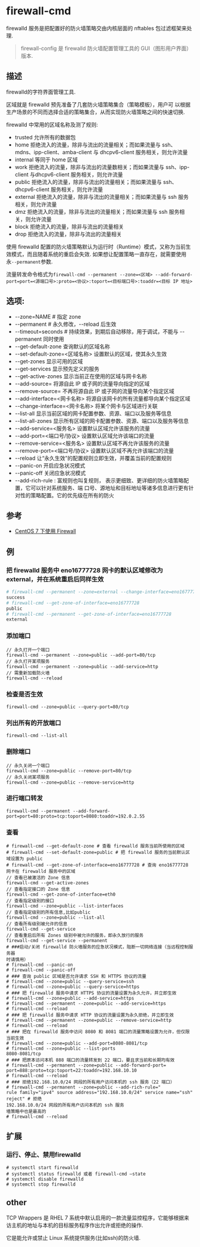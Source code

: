 # firewall-cmd

firewalld 服务是把配置好的防火墙策略交由内核层面的 nftables 包过滤框架来处理.

> firewall-config 是 firewalld 防火墙配置管理工具的 GUI（图形用户界面）版本.

## 描述

firewalld的字符界面管理工具.

区域就是 firewalld 预先准备了几套防火墙策略集合（策略模板），用户可
以根据生产场景的不同而选择合适的策略集合，从而实现防火墙策略之间的快速切换.

firewalld 中常用的区域名称及测了规则:
- trusted 允许所有的数据包
- home 拒绝流入的流量，除非与流出的流量相关；而如果流量与 ssh、mdns、ipp-client、amba-client 与 dhcpv6-client 服务相关，则允许流量
- internal 等同于 home 区域
- work 拒绝流入的流量，除非与流出的流量数相关；而如果流量与 ssh、ipp-client 与dhcpv6-client 服务相关，则允许流量
- public 拒绝流入的流量，除非与流出的流量相关；而如果流量与 ssh、dhcpv6-client 服务相关，则允许流量
- external 拒绝流入的流量，除非与流出的流量相关；而如果流量与 ssh 服务相关，则允许流量
- dmz 拒绝流入的流量，除非与流出的流量相关；而如果流量与 ssh 服务相关，则允许流量
- block 拒绝流入的流量，除非与流出的流量相关
- drop 拒绝流入的流量，除非与流出的流量相关

使用 firewalld 配置的防火墙策略默认为运行时（Runtime）模式，又称为当前生效模式，而且随着系统的重启会失效. 如果想让配置策略一直存在，就需要使用永`--permanent`参数.

流量转发命令格式为`firewall-cmd --permanent --zone=<区域> --add-forward-port=port=<源端口号>:proto=<协议>:toport=<目标端口号>:toaddr=<目标 IP 地址>`

## 选项:
- --zone=NAME          # 指定 zone
- --permanent          # 永久修改，--reload 后生效
- --timeout=seconds    # 持续效果，到期后自动移除，用于调试，不能与 --permanent 同时使用
- --get-default-zone 查询默认的区域名称
- --set-default-zone=<区域名称> 设置默认的区域，使其永久生效
- --get-zones 显示可用的区域
- --get-services 显示预先定义的服务
- --get-active-zones 显示当前正在使用的区域与网卡名称
- --add-source= 将源自此 IP 或子网的流量导向指定的区域
- --remove-source= 不再将源自此 IP 或子网的流量导向某个指定区域
- --add-interface=<网卡名称> 将源自该网卡的所有流量都导向某个指定区域
- --change-interface=<网卡名称> 将某个网卡与区域进行关联
- --list-all 显示当前区域的网卡配置参数、资源、端口以及服务等信息
- --list-all-zones 显示所有区域的网卡配置参数、资源、端口以及服务等信息
- --add-service=<服务名> 设置默认区域允许该服务的流量
- --add-port=<端口号/协议> 设置默认区域允许该端口的流量
- --remove-service=<服务名> 设置默认区域不再允许该服务的流量
- --remove-port=<端口号/协议> 设置默认区域不再允许该端口的流量
- --reload 让“永久生效”的配置规则立即生效，并覆盖当前的配置规则
- --panic-on 开启应急状况模式
- --panic-off 关闭应急状况模式
- --add-rich-rule : 富规则也叫复规则， 表示更细致、更详细的防火墙策略配置，它可以针对系统服务、端
口号、源地址和目标地址等诸多信息进行更有针对性的策略配置。它的优先级在所有的防火

## 参考
- [CentOS 7 下使用 Firewall](https://havee.me/linux/2015-01/using-firewalls-on-centos-7.html)

## 例

### 把 firewalld 服务中 eno16777728 网卡的默认区域修改为 external，并在系统重启后同样生效
```bash
# firewall-cmd --permanent --zone=external --change-interface=eno16777728 
success 
# firewall-cmd --get-zone-of-interface=eno16777728
public 
# firewall-cmd --permanent --get-zone-of-interface=eno16777728
external
```

### 添加端口
```
// 永久打开一个端口
firewall-cmd --permanent --zone=public --add-port=80/tcp
// 永久打开某项服务
firewall-cmd --permanent --zone=public --add-service=http
// 需重新加载防火墙
firewall-cmd --reload
```

### 检查是否生效
```
firewall-cmd --zone=public --query-port=80/tcp
```

### 列出所有的开放端口
```
firewall-cmd --list-all
```

### 删除端口
```
// 永久关闭一个端口
firewall-cmd --zone=public --remove-port=80/tcp
// 永久关闭某项服务
firewall-cmd --zone=public --remove-service=http
```

### 进行端口转发
```
firewall-cmd --permanent --add-forward-port=port=80:proto=tcp:toport=8080:toaddr=192.0.2.55
```

### 查看
```
# firewall-cmd --get-default-zone # 查看 firewalld 服务当前所使用的区域
# firewall-cmd --set-default-zone=public # 把 firewalld 服务的当前默认区域设置为 public
# firewall-cmd --get-zone-of-interface=eno16777728 # 查询 eno16777728 网卡在 firewalld 服务中的区域
// 查看已被激活的 Zone 信息
firewall-cmd --get-active-zones
// 查看指定接口的 Zone 信息
firewall-cmd --get-zone-of-interface=eth0
// 查看指定级别的接口
firewall-cmd --zone=public --list-interfaces
// 查看指定级别的所有信息,比如public
firewall-cmd --zone=public --list-all
// 查看所有级别被允许的信息
firewall-cmd --get-service
// 查看重启后所有 Zones 级别中被允许的服务，即永久放行的服务
firewall-cmd --get-service --permanent
# ###启动/关闭 firewalld 防火墙服务的应急状况模式，阻断一切网络连接（当远程控制服务器
时请慎用）
# firewall-cmd --panic-on
# firewall-cmd --panic-off
# ### 查询 public 区域是否允许请求 SSH 和 HTTPS 协议的流量
# firewall-cmd --zone=public --query-service=ssh 
# firewall-cmd --zone=public --query-service=https
# ### 把 firewalld 服务中请求 HTTPS 协议的流量设置为永久允许，并立即生效
# firewall-cmd --zone=public --add-service=https 
# firewall-cmd --permanent --zone=public --add-service=https 
# firewall-cmd --reload
# ### 把 firewalld 服务中请求 HTTP 协议的流量设置为永久拒绝，并立即生效
# firewall-cmd --permanent --zone=public --remove-service=http 
# firewall-cmd --reload
# ### 把在 firewalld 服务中访问 8080 和 8081 端口的流量策略设置为允许，但仅限当前生效
# firewall-cmd --zone=public --add-port=8080-8081/tcp 
# firewall-cmd --zone=public --list-ports 
8080-8081/tcp
# ### 把原本访问本机 888 端口的流量转发到 22 端口，要且求当前和长期均有效
# firewall-cmd --permanent --zone=public --add-forward-port= 
port=888:proto=tcp:toport=22:toaddr=192.168.10.10
# firewall-cmd --reload
# ### 拒绝192.168.10.0/24 网段的所有用户访问本机的 ssh 服务（22 端口）
# firewall-cmd --permanent --zone=public --add-rich-rule=" 
rule family="ipv4" source address="192.168.10.0/24" service name="ssh" reject" # 拒绝
192.168.10.0/24 网段的所有用户访问本机的 ssh 服务
墙策略中也是最高的
# firewall-cmd --reload
```

## 扩展

### 运行、停止、禁用firewalld
```
# systemctl start firewalld
# systemctl status firewalld 或者 firewall-cmd –state
# systemctl disable firewalld
# systemctl stop firewalld
```

## other
TCP Wrappers 是 RHEL 7 系统中默认启用的一款流量监控程序，它能够根据来访主机的地址与本机的目标服务程序作出允许或拒绝的操作.

它是能允许或禁止 Linux 系统提供服务(比如ssh)的防火墙.